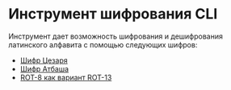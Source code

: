 # Инструмент шифрования CLI
Инструмент дает возможность шифрования и дешифрования латинского алфавита с помощью следующих шифров: 
* [Шифр Цезаря](https://en.wikipedia.org/wiki/Caesar_cipher)
* [Шифр Атбаша](https://en.wikipedia.org/wiki/Atbash)
* [ROT-8 как вариант ROT-13](https://en.wikipedia.org/wiki/ROT13)
